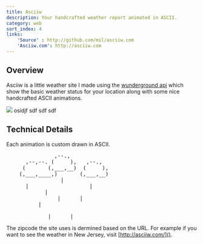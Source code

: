 ```yaml
---
title: Asciiw
description: Your handcrafted weather report animated in ASCII.
category: web
sort_index: 4
links:
    'Source' : http://github.com/mil/asciiw.com
    'Asciiw.com': http://asciiw.com
---
```

## Overview 
Asciiw is a little weather site I made using the [wunderground api]() which show the basic weather status for your location along with some nice handcrafted ASCII animations. 

<div class='captioned-image'>
<img src="test">
<span class='caption'>osidjf sdf sdf sdf</span>
</div>

## Technical Details
Each animation is custom drawn in ASCII.
<pre>
               ,--.,            
      ,--,--. (     ),   ,--.,  
     (       (,___,__)  (     ),
    (,___,____,)       (,___,__)
                 |              
      |                   |     
            |                   
                |      |        
          |                     
                                
             |      |           
</pre>
                                                  

The zipcode the site uses is dermined based on the URL. For example if you want to see the weather in New Jersey, visit [http://asciiw.com/]().
